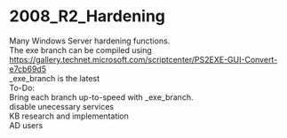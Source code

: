 # 2008_R2_Hardening
Many Windows Server hardening functions.  
The exe branch can be compiled using https://gallery.technet.microsoft.com/scriptcenter/PS2EXE-GUI-Convert-e7cb69d5  
_exe_branch is the latest  
To-Do:  
Bring each branch up-to-speed with _exe_branch.  
disable unecessary services  
KB research and implementation  
AD users
